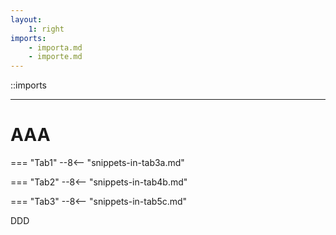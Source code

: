 ```yaml
---
layout:
    1: right
imports:
    - importa.md
    - importe.md
---
```


::imports

---

# AAA

=== "Tab1"
    --8<-- "snippets-in-tab3a.md"

=== "Tab2"
    --8<-- "snippets-in-tab4b.md"

=== "Tab3"
    --8<-- "snippets-in-tab5c.md"

DDD
